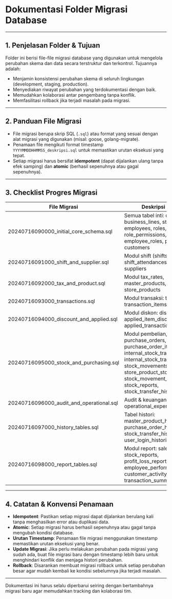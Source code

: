 # Dokumentasi Folder Migrasi Database

---

## 1. Penjelasan Folder & Tujuan

Folder ini berisi file-file migrasi database yang digunakan untuk mengelola perubahan skema dan data secara terstruktur dan terkontrol. Tujuannya adalah:

- Menjamin konsistensi perubahan skema di seluruh lingkungan (development, staging, production).
- Menyediakan riwayat perubahan yang terdokumentasi dengan baik.
- Memudahkan kolaborasi antar pengembang tanpa konflik.
- Memfasilitasi rollback jika terjadi masalah pada migrasi.

---

## 2. Panduan File Migrasi

- File migrasi berupa skrip SQL (`.sql`) atau format yang sesuai dengan alat migrasi yang digunakan (misal: goose, golang-migrate).
- Penamaan file mengikuti format timestamp `YYYYMMDDHHMMSS_deskripsi.sql` untuk memastikan urutan eksekusi yang tepat.
- Setiap migrasi harus bersifat **idempotent** (dapat dijalankan ulang tanpa efek samping) dan **atomic** (berhasil sepenuhnya atau gagal sepenuhnya).

---

## 3. Checklist Progres Migrasi

| File Migrasi                             | Deskripsi Singkat                                                                                                                                                                                                                      | Status     |
| ---------------------------------------- | -------------------------------------------------------------------------------------------------------------------------------------------------------------------------------------------------------------------------------------- | ---------- |
| 20240716090000_initial_core_schema.sql   | Semua tabel inti: companies, business_lines, stores, users, employees, roles, role_permissions, employee_roles, permissions, customers                                                                                                 | ✅ SELESAI |
| 20240716091000_shift_and_supplier.sql    | Modul shift (shifts), shift_attendances, shift_swaps, suppliers                                                                                                                                                                        | ✅ SELESAI |
| 20240716092000_tax_and_product.sql       | Modul tax_rates, master_products, store_products                                                                                                                                                                                       | ✅ SELESAI |
| 20240716093000_transactions.sql          | Modul transaksi: transactions, transaction_items, payment_info                                                                                                                                                                         | ✅ SELESAI |
| 20240716094000_discount_and_applied.sql  | Modul diskon: discounts, applied_item_discounts, applied_transaction_discounts                                                                                                                                                         | ✅ SELESAI |
| 20240716095000_stock_and_purchasing.sql  | Modul pembelian, stok: purchase_orders, purchase_order_items, internal_stock_transfers, internal_stock_transfer_items, stock_movements, store_product_stock_updates, stock_movement_summaries, stock_reports, stock_transfer_histories | ✅ SELESAI |
| 20240716096000_audit_and_operational.sql | Audit & keuangan: activity_logs, operational_expenses                                                                                                                                                                                  | ✅ SELESAI |
| 20240716097000_history_tables.sql        | Tabel histori: master_product_histories, purchase_order_histories, stock_transfer_histories, user_login_histories                                                                                                                      | ✅ SELESAI |
| 20240716098000_report_tables.sql         | Modul report: sales_reports, stock_reports, profit_loss_reports, employee_performance_reports, customer_activity_reports, transaction_summaries                                                                                        | ✅ SELESAI |

---

## 4. Catatan & Konvensi Penamaan

- **Idempotent**: Pastikan setiap migrasi dapat dijalankan berulang kali tanpa menghasilkan error atau duplikasi data.
- **Atomic**: Setiap migrasi harus berhasil sepenuhnya atau gagal tanpa mengubah kondisi database.
- **Urutan Timestamp**: Penamaan file migrasi menggunakan timestamp memastikan urutan eksekusi yang benar.
- **Update Migrasi**: Jika perlu melakukan perubahan pada migrasi yang sudah ada, buat file migrasi baru dengan timestamp lebih baru untuk menghindari konflik dan menjaga histori perubahan.
- **Rollback**: Disarankan membuat migrasi rollback untuk setiap perubahan besar agar mudah kembali ke kondisi sebelumnya jika terjadi masalah.

---

Dokumentasi ini harus selalu diperbarui seiring dengan bertambahnya migrasi baru agar memudahkan tracking dan kolaborasi tim.
